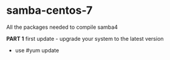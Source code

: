 # samba-centos-7
All the packages needed to compile samba4

<b>PART 1</b>
first update - upgrade your system to the latest version
- use #yum update
